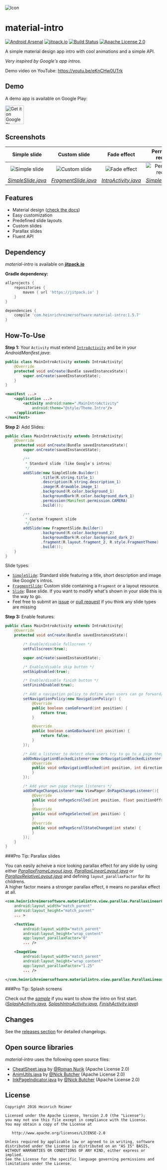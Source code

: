 ![Icon](http://i.imgur.com/biiZxND.png)

material-intro
=======================

[![Android Arsenal](https://img.shields.io/badge/Android%20Arsenal-material--intro-brightgreen.svg?style=flat)](http://android-arsenal.com/details/1/3206)
[![jitpack.io][18]][4]
[![Build Status][19]][20]
[![Apache License 2.0][21]][22]

A simple material design app intro with cool animations and a simple API.

_Very inspired by Google's app intros._

Demo video on YouTube: https://youtu.be/eKnCHw0UTrk

Demo
----
A demo app is available on Google Play:

<a href="https://play.google.com/store/apps/details?id=com.heinrichreimersoftware.materialintro.demo">
	<img alt="Get it on Google Play" src="https://play.google.com/intl/en_us/badges/images/generic/en-play-badge.png" height="60" />
</a>

Screenshots
-----------

| Simple slide | Custom slide | Fade effect | Permission request |
|:-:|:-:|:-:|:-:|
| ![Simple slide][12] | ![Custom slide][13] | ![Fade effect][14] | ![Permission request][15] |
| [_SimpleSlide.java_][2] | [_FragmentSlide.java_][1] | [_IntroActivity.java_][3] | [_SimpleSlide.java_][2] |

Features
--------

* Material design ([check the docs][30])
* Easy customization
* Predefined slide layouts
* Custom slides
* Parallax slides
* Fluent API

Dependency
----------

*material-intro* is available on [**jitpack.io**][4]

**Gradle dependency:**
```gradle
allprojects {
    repositories {
        maven { url 'https://jitpack.io' }
    }
}
```
```gradle
dependencies {
    compile 'com.heinrichreimersoftware:material-intro:1.5.7'
}
```

How-To-Use
-----

**Step 1:** Your `Activity` must extend [`IntroActivity`][3] and be in your *AndroidManifest.java*:
```java
public class MainIntroActivity extends IntroActivity{
    @Override
    protected void onCreate(Bundle savedInstanceState){
        super.onCreate(savedInstanceState);
    }
}
```

```xml
<manifest ...>
    <application ...>
        <activity android:name=".MainIntroActivity"
            android:theme="@style/Theme.Intro"/>
    </application>
</manifest>
```

**Step 2:** Add Slides:
```java
public class MainIntroActivity extends IntroActivity{
    @Override
    protected void onCreate(Bundle savedInstanceState){
        super.onCreate(savedInstanceState);

        /**
         * Standard slide (like Google's intros)
         */
        addSlide(new SimpleSlide.Builder()
                .title(R.string.title_1)
                .description(R.string.description_1)
                .image(R.drawable.image_1)
                .background(R.color.background_1)
                .backgroundDark(R.color.background_dark_1)
                .permission(Manifest.permission.CAMERA)
                .build());

        /**
         * Custom fragment slide
         */
        addSlide(new FragmentSlide.Builder()
                .background(R.color.background_2)
                .backgroundDark(R.color.background_dark_2)
                .fragment(R.layout.fragment_2, R.style.FragmentTheme)
                .build());
    }
}
```
Slide types:

- [`SimpleSlide`][2]: Standard slide featuring a title, short description and image like Google's intros.
- [`FragmentSlide`][1]: Custom slide containing a `Fragment` or a layout resource.
- [`Slide`][1]: Base slide. If you want to modify what's shown in your slide this is the way to go.
- Feel free to submit an [issue][10] or [pull request][11] if you think any slide types are missing

**Step 3:** Enable features:
```java
public class MainIntroActivity extends IntroActivity{
    @Override
    protected void onCreate(Bundle savedInstanceState){

        /* Enable/disable fullscreen */
        setFullscreen(true);

        super.onCreate(savedInstanceState);

        /* Enable/disable skip button */
        setSkipEnabled(true);

        /* Enable/disable finish button */
        setFinishEnabled(true);

        /* Add a navigation policy to define when users can go forward/backward */
        setNavigationPolicy(new NavigationPolicy() {
            @Override
            public boolean canGoForward(int position) {
                return true;
            }

            @Override
            public boolean canGoBackward(int position) {
                return false;
            }
        });

        /* Add a listener to detect ehen users try to go to a page they can't go to */
        addOnNavigationBlockedListener(new OnNavigationBlockedListener() {
            @Override
            public void onNavigationBlocked(int position, int direction) {
            }
        });

        /* Add your own page change listeners */
        addOnPageChangeListener(new ViewPager.OnPageChangeListener(){
            @Override
            public void onPageScrolled(int position, float positionOffset, int positionOffsetPixels) {
            }
            @Override
            public void onPageSelected(int position) {
            }
            @Override
            public void onPageScrollStateChanged(int state) {
            }
        });
    }
}
```

###Pro Tip: Parallax slides

You can easily acheive a nice looking parallax effect for any slide by using either [_ParallaxFrameLayout.java_][31], [_ParallaxLinearLayout.java_][32] or [_ParallaxRelativeLayout.java_][33] and defining `layout_parallaxFactor` for its childrens.  
A higher factor means a stronger parallax effect, `0` means no parallax effect at all.

```xml
<com.heinrichreimersoftware.materialintro.view.parallax.ParallaxLinearLayout
    android:layout_width="match_parent"
    android:layout_height="match_parent"
    ... >

    <TextView
        android:layout_width="match_parent"
        android:layout_height="wrap_content"
        app:layout_parallaxFactor="0"
        ... />

    <ImageView
        android:layout_width="match_parent"
        android:layout_height="wrap_content"
        app:layout_parallaxFactor="1.25"
        ... />

</com.heinrichreimersoftware.materialintro.view.parallax.ParallaxLinearLayout>
```

###Pro Tip: Splash screens

Check out the [*sample*][26] if you want to show the intro on first start.  
([_SplashActivity.java_][27], [_SplashIntroActivity.java_][28], [_FinishActivity.java_][29])

Changes
-------

See the [releases section][25] for detailed changelogs.

Open source libraries
-------

*material-intro* uses the following open source files:

* [CheatSheet.java][5] by [@Roman Nurik][6] (Apache License 2.0)
* [AnimUtils.java][7] by [@Nick Butcher][8] (Apache License 2.0)
* [InkPageIndicator.java][9] by [@Nick Butcher][8] (Apache License 2.0)

License
-------

    Copyright 2016 Heinrich Reimer

    Licensed under the Apache License, Version 2.0 (the "License");
    you may not use this file except in compliance with the License.
    You may obtain a copy of the License at

       http://www.apache.org/licenses/LICENSE-2.0

    Unless required by applicable law or agreed to in writing, software
    distributed under the License is distributed on an "AS IS" BASIS,
    WITHOUT WARRANTIES OR CONDITIONS OF ANY KIND, either express or implied.
    See the License for the specific language governing permissions and
    limitations under the License.


[1]: https://github.com/HeinrichReimer/material-intro/blob/master/library/src/main/java/com/heinrichreimersoftware/materialintro/slide/FragmentSlide.java
[2]: https://github.com/HeinrichReimer/material-intro/blob/master/library/src/main/java/com/heinrichreimersoftware/materialintro/slide/SimpleSlide.java
[3]: https://github.com/HeinrichReimer/material-intro/blob/master/library/src/main/java/com/heinrichreimersoftware/materialintro/app/IntroActivity.java
[4]: https://jitpack.io/#com.heinrichreimersoftware/material-intro
[5]: https://gist.github.com/romannurik/3982005
[6]: https://github.com/romannurik
[7]: https://github.com/nickbutcher/plaid/blob/master/app/src/main/java/io/plaidapp/util/AnimUtils.java
[8]: https://github.com/nickbutcher
[9]: https://github.com/nickbutcher/plaid/blob/master/app/src/main/java/io/plaidapp/ui/widget/InkPageIndicator.java
[10]: issues
[11]: pulls
[12]: http://i.imgur.com/cLWW5qm.png
[13]: http://i.imgur.com/hmhnzUb.png
[14]: http://i.imgur.com/7ujB0S4.png
[15]: http://i.imgur.com/EDNLGy8.png
[18]: https://jitpack.io/v/com.heinrichreimersoftware/material-intro.svg
[19]: https://travis-ci.org/HeinrichReimer/material-intro.svg?branch=master
[20]: https://travis-ci.org/HeinrichReimer/material-intro
[21]: https://img.shields.io/github/license/HeinrichReimer/material-intro.svg
[22]: https://www.apache.org/licenses/LICENSE-2.0.html
[23]: https://img.shields.io/badge/Android%20Arsenal-material--intro-green.svg?style=true
[24]: https://android-arsenal.com/details/1/3206
[25]: https://github.com/HeinrichReimer/material-intro/releases
[26]: https://github.com/HeinrichReimer/material-intro/tree/master/app/src/main/java/com/heinrichreimersoftware/materialintro/demo
[27]: https://github.com/HeinrichReimer/material-intro/blob/master/app/src/main/java/com/heinrichreimersoftware/materialintro/demo/SplashActivity.java
[28]: https://github.com/HeinrichReimer/material-intro/blob/master/app/src/main/java/com/heinrichreimersoftware/materialintro/demo/SplashIntroActivity.java
[29]: https://github.com/HeinrichReimer/material-intro/blob/master/app/src/main/java/com/heinrichreimersoftware/materialintro/demo/FinishActivity.java
[30]: https://www.google.com/design/spec/growth-communications/onboarding.html#onboarding-quickstart
[31]: https://github.com/HeinrichReimer/material-intro/blob/master/library/src/main/java/com/heinrichreimersoftware/materialintro/view/parallax/ParallaxFrameLayout.java
[32]: https://github.com/HeinrichReimer/material-intro/blob/master/library/src/main/java/com/heinrichreimersoftware/materialintro/view/parallax/ParallaxLinearLayout.java
[33]: https://github.com/HeinrichReimer/material-intro/blob/master/library/src/main/java/com/heinrichreimersoftware/materialintro/view/parallax/ParallaxRelativeLayout.java
